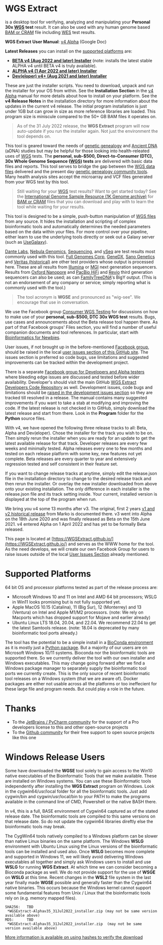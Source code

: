 # WGS Extract
is a desktop tool for verifying, analyzing and manipulating your **Personal 30x [WGS](https://h600.org/wiki/WGS) test** result. It can also be used with any human genome based [BAM or CRAM](https://h600.org/wiki/Sequencing+File+Formats) file including [WES](https://h600.org/wiki/WES) test results.

**WGS Extract** **User Manual**: [v4 Alpha](https://bit.ly/3JCyZNa) (Google Doc)

__Latest Releases__ you can install on the [supported platforms](#supported-platforms) are:
* **[BETA v4 (Aug 2022 and later) Installer](https://bit.ly/3Ow0GJG)** (note: installs the latest stable ALPHA v4 until BETA v4 is truly available).
* **[ALPHA v4 (1 Apr 2022 and later) Installer](https://bit.ly/3B8MK5s)**
* **[Dev(eloper) v4+ (Aug 2021 and later) Installer](https://bit.ly/3z7nGZQ)**

These are just the installer scripts.  You need to download, unpack and run the installer for your OS from within. See the **Installation Section** in the [v4 Alpha](https://bit.ly/3JCyZNa) manual for more details about how to install on your platform.  See the **v4 Release Notes** in the installation directory for more information about the updates in the current v4 release. The initial program installation is just under 1GB but can grow in size as more reference libraries are loaded. This program size is miniscule compared to the 50+ GB BAM files it operates on.

>As of the 31 July 2022 release, the **WGS Extract** program will now auto-update if you run the installer again. Not just the environment the tool depends on.

This tool is geared toward the needs of [genetic genealogy](https://h600.org/wiki/Genetic+Genealogy) and [Ancient DNA](https://h600.org/wiki/Deep+Ancestry) (aDNA) studies but may be helpful for those looking into health-releated uses of [WGS](https://h600.org/wiki/WGS) tests. The **personal, sub-$500, Direct-to-Consumer (DTC), 30x Whole Genome Sequence ([WGS](https://h600.org/wiki/WGS)) tests** are delivered with basic data files and reports. This tool serves to bridge the gap between the [WGS data files](https://h600.org/wiki/Sequencing+File+Formats) delivered and the present day [genetic genealogy community tools](https://h600.org/wiki/Third+Party+Analysis+Tools). Many health analysis sites accept the microarray and VCF files generated from your WGS test by this tool.

>Still waiting for your [WGS](https://h600.org/wiki/WGS) test results?  Want to get started today?  See the [International Genome Sample Resource (1K Genome archive)](https://www.internationalgenome.org/data) for [BAM or CRAM](https://h600.org/wiki/Sequencing+File+Formats) files that you can download and play with to learn the tool while waiting for your results.

This tool is designed to be a simple, push-button manipulation of [WGS files](https://h600.org/wiki/Sequencing+File+Formats) from any source. It hides the installation and scripting of complex bioinformatic tools and automatically determines the needed parameters based on the data within your files.  For more control over your pipeline, either learn to use the underlying tools directly or seek out a Galaxy server (such as [UseGalaxy](https://usegalaxy.org/)).

[Dante Labs](https://genome.dantelabs.com), [Nebula Genomics](https://nebula.org/), [Sequencing](https://sequencing.com/), and [ySeq](https://yseq.net/) are test results most commonly used with this tool. [Full Genomes Corp](https://fullgenomes.com/]), [GeneDX](https://www.genedx.com/), [Sano Genetics](https://sanogenetics.com) and [Veritas (historical)](https://veritasgenetics.com) are other test providers whose output is processed here. These are all results from [Illumina](https://illumina.com) or [MGI](https://en.mgi-tech.com/) next generation sequencers.  Results from [Oxford Nanopore](https://nanoporetech.com/) and [PacBio HiFi](https://www.pacb.com/smrt-science/smrt-sequencing/hifi-reads-for-highly-accurate-long-read-sequencing/) and [Revio](https://www.pacb.com/revio/) third generation sequencers can also be used; as can [FamilyTreeDNA](https://familytreedna.com/)'s BigY output. (This is not an endorsement of any company or service; simply reporting what is commonly used with the tool.)

>The tool acronym is **WGSE** and pronounced as "wig-see". We encourage that use in conversation.

We use the Facebook group [Consumer WGS Testing](https://www.facebook.com/groups/ConsumerWGS/) for discussions on how to make use of your **personal, sub-$500, DTC 30x WGS test** results. Bugs, use cases and announcements about the Beta release tool happen there.  As part of that Facebook groups' Files section, you will find a number of useful companion documents and tool references.  In particular, start with [Bioinformatics for Newbies](http://bit.ly/38jnxnK).

User issues, if not brought up in the before-mentioned [Facebook group](https://www.facebook.com/groups/ConsumerWGS/), should be raised in the local [user issues section of this GitHub site](https://github.com/WGSExtract/WGSExtract.github.io/issues). The issues section is preferred so code bugs, use limitations and suggested improvements can be tracked within the development project.

There is a separate [Facebook group for Developers and Alpha testers](https://www.facebook.com/groups/wgsedev) where bleeding edge issues are discussed and tested before wider availability.  Developer's should visit the main GitHub [WGS Extract Developers Code Repository](https://github.com/WGSExtract/WGSExtract-Dev/) as well.  Development issues, code bugs and limitations should be [raised in the development issues section](https://github.com/WGSExtract/WGSExtract-Dev/issues) so they are tracked till resolved in a release. The manual contains many suggested improvements if you want to take a stab at modifying and improving the code. If the latest release is not checked in to GitHub, simply download the latest release and start from there. Look in the **Program** folder for the **Python** source files.

With v4, we have opened the following three release tracks to all: Beta, Alpha and Dev(eloper).  Chose the installer for the track you wish to be on. Then simply rerun the installer when you are ready for an update to get the latest available release for that track. Developer releases are every few weeks and minimally tested. Alpha releases every one to few months and tested on each release platform with some key, new features not yet complete.  Beta releases are every quarter to year and extensively regression tested and self consistent in their feature set.

If you want to change release tracks at anytime, simply edit the release.json file in the installation directory to change to the desired release track and then rerun the installer. Or overlay the new installer downloaded from above onto your existing installation. The only difference in each installer is the release.json file and its track setting inside. Your current, installed version is displayed at the top of the program when run.

We bring you v4 some 13 months after v3.  The original, first 2 years [v1 and v2 historical release](https://github.com/WGSExtract/WGSExtract-Historical) from Marko is documented there. v3 went into Alpha on the 18th June 2020 and was finally released as Beta on the 15th June 2021. v4 entered Alpha on 1 April 2022 and has yet to be formally Beta released.

This page is located at [https://WGSExtract.github.io/](https://WGSExtract.github.io/) and serves as the WWW home for the tool. As the need develops, we will create our own Facebook Group for users to raise issues outside of the local [User Issues Section](https://github.com/WGSExtract/WGSExtract.github.io/issues) already mentioned.

# Supported Platforms
64 bit OS and processor platforms tested as part of the release process are:
* Microsoft Windows 10 and 11 on Intel and AMD 64 bit processors; WSLG in Win11 looks promising but is not fully supported yet.
* Apple MacOS 10.15 (Catalina), 11 (Big Sur), 12 (Monterrey) and 13 (Ventura) on Intel and Apple M1/M2 processors. (note: We rely on Macports which has dropped support for Mojave and earlier already)
* Ubuntu Linux LTS 18.04, 20.04, and 22.04. We recommend 22.04 to get the latest Samtools release. (note: 18.04 is deprecated by many bioinformatic tool ports already.)

The tool has the potential to be a simple install in a [BioConda environment](https://anaconda.org/bioconda) as it is mostly just a [Python package](https://www.python.org/). But a majority of our users are on Microsoft Windows 10/11 systems. Bioconda nor the bioinformatic tools are supported there. So we currently deliver the tool with our own installer and Windows executables. This may change going forward after we find a Windows package manager to separately supply the bioinformatic tool ports we currently create. This is the only source of recent bioinformatic tool releases on a Windows system (that we are aware of). Docker packages are either not usable across all the platforms or too ineffecient for these large file and program needs. But could play a role in the future.

# Thanks
* To the [JetBrains / PyCharm community](https://www.jetbrains.com/pycharm/) for the support of a Pro developers license to this and other open-source projects
* To the [Github community](https://github.com/) for their free support to open source projects like this one

# Windows Release Users
Some have downloaded the **WGSE** tool solely to gain access to the Win10 native executables of the Bioinformatic Tools that we make available.  These are installed on Windows systems.  You can use these Bioinformatic tools independently after installing the **WGS Extract** program on Windows.  Look in the cygwin64/usr/local folder for all the bioinformatic tools. Just add cygwin/bin and cygwin/usr/local/bin to your PATH to make the programs available in the command line of CMD, Powershell or the native BASH there. 

In v4, this is a full, BASE environment of Cygwin64 captured as of the stated release date.  The bioinformatic tools are compiled to this same versions on that release date. So do not update the cygwin64 libraries direftly else the bioinformatic tools may break.

The CygWin64 tools natively compiled to a Windows platform can be slower than native Linux binaries on the same platform.  The Windows **WSLG** environment with Ubuntu Linux using the Linux versions of the bioinformatic tools can be installed and used also.  Once **WSLG** becomes more complete and supported in Windows 11, we will likely avoid delivering Windows executables all together and simply ask Windows users to install and use **WSLG** for running **WGS Extract**. At which time we can consider becoming a Bioconda package as well.  We do not provide support for the use of **WSGE** on **WSLG** at this time. Recent changes in the **WSL2** file system in the last year finally made **WGSE** possible and generally faster than the Cygwin64 native binaries. This occurs because the Windows kernel cannot support some fundamental features from Unix / Linux that the bioinformatic tools rely on (e.g. memory mapped files).

```
SHA256:   TBD
 *WGSExtract-Alphav35_31Jul2022_installer.zip (may not be same version available above)
MD5:      TBD
 *WGSExtract-Alphav35_31Jul2022_installer.zip  (may not be same version available above)
```
[More information is available on using hashes to verify the download](https://www.howtogeek.com/67241/htg-explains-what-are-md5-sha-1-hashes-and-how-do-i-check-them/)

